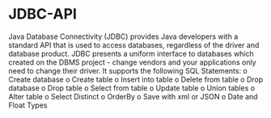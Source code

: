 # JDBC-API
Java Database Connectivity (JDBC) provides Java developers with a standard API that is used to access databases, regardless of the driver and database product.
JDBC presents a uniform interface to databases which created on the DBMS project - change vendors and your applications only need to change their driver.
It supports the following SQL Statements:
o Create database
o Create table
o Insert into table
o Delete from table
o Drop database
o Drop table
o Select from table
o Update table
o Union tables
o Alter table
o Select Distinct
o OrderBy
o Save with xml or JSON
o Date and Float Types